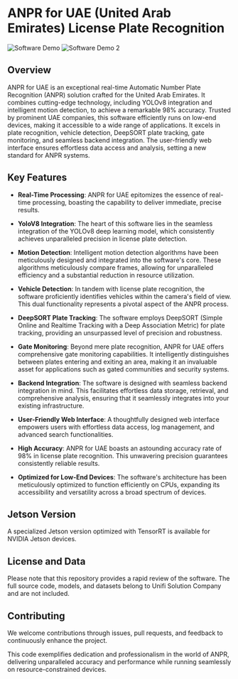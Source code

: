 # ANPR for UAE (United Arab Emirates) License Plate Recognition

![Software Demo](demo/demo.gif)
![Software Demo 2](demo/demo1.gif)

## Overview

ANPR for UAE is an exceptional real-time Automatic Number Plate Recognition (ANPR) solution crafted for the United Arab Emirates. It combines cutting-edge technology, including YOLOv8 integration and intelligent motion detection, to achieve a remarkable 98% accuracy. Trusted by prominent UAE companies, this software efficiently runs on low-end devices, making it accessible to a wide range of applications. It excels in plate recognition, vehicle detection, DeepSORT plate tracking, gate monitoring, and seamless backend integration. The user-friendly web interface ensures effortless data access and analysis, setting a new standard for ANPR systems.

## Key Features

- **Real-Time Processing**: ANPR for UAE epitomizes the essence of real-time processing, boasting the capability to deliver immediate, precise results.

- **YoloV8 Integration**: The heart of this software lies in the seamless integration of the YOLOv8 deep learning model, which consistently achieves unparalleled precision in license plate detection.

- **Motion Detection**: Intelligent motion detection algorithms have been meticulously designed and integrated into the software's core. These algorithms meticulously compare frames, allowing for unparalleled efficiency and a substantial reduction in resource utilization.

- **Vehicle Detection**: In tandem with license plate recognition, the software proficiently identifies vehicles within the camera's field of view. This dual functionality represents a pivotal aspect of the ANPR process.

- **DeepSORT Plate Tracking**: The software employs DeepSORT (Simple Online and Realtime Tracking with a Deep Association Metric) for plate tracking, providing an unsurpassed level of precision and robustness.

- **Gate Monitoring**: Beyond mere plate recognition, ANPR for UAE offers comprehensive gate monitoring capabilities. It intelligently distinguishes between plates entering and exiting an area, making it an invaluable asset for applications such as gated communities and security systems.

- **Backend Integration**: The software is designed with seamless backend integration in mind. This facilitates effortless data storage, retrieval, and comprehensive analysis, ensuring that it seamlessly integrates into your existing infrastructure.

- **User-Friendly Web Interface**: A thoughtfully designed web interface empowers users with effortless data access, log management, and advanced search functionalities.

- **High Accuracy**: ANPR for UAE boasts an astounding accuracy rate of 98% in license plate recognition. This unwavering precision guarantees consistently reliable results.

- **Optimized for Low-End Devices**: The software's architecture has been meticulously optimized to function efficiently on CPUs, expanding its accessibility and versatility across a broad spectrum of devices.




## Jetson Version

A specialized Jetson version optimized with TensorRT is available for NVIDIA Jetson devices.

## License and Data

Please note that this repository provides a rapid review of the software. The full source code, models, and datasets belong to Unifi Solution Company and are not included.


## Contributing

We welcome contributions through issues, pull requests, and feedback to continuously enhance the project.






This code exemplifies dedication and professionalism in the world of ANPR, delivering unparalleled accuracy and performance while running seamlessly on resource-constrained devices.
